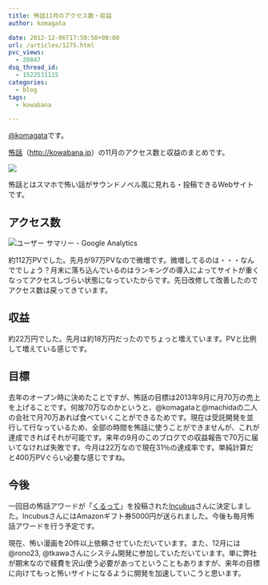 ```yaml
---
title: 怖話11月のアクセス数・収益
author: komagata

date: 2012-12-06T17:50:58+00:00
url: /articles/1275.html
pvc_views:
  - 20847
dsq_thread_id:
  - 1522531115
categories:
  - blog
tags:
  - kowabana

---
```

[@komagata][1]です。

<a href="http://kowabana.jp" title="怖話" target="_blank">怖話</a>（<a href="http://kowabana.jp" title="怖話" target="_blank">http://kowabana.jp</a>）の11月のアクセス数と収益のまとめです。


  <a href="http://kowabana.jp"><img src="http://p.nanapi.jp/r/20120228/20120228194536_4f4cb050d3cc9.jpg" /></a>


怖話とはスマホで怖い話がサウンドノベル風に見れる・投稿できるWebサイトです。

## アクセス数


  <img src="https://lh3.googleusercontent.com/-tdDCm4ylnKY/UMDW3qBUYrI/AAAAAAAAChg/jLb6VwQJ6V0/s400/Screen%2520Shot%25202012-12-07%2520at%25202.32.47%2520AM.png" alt="ユーザー サマリー - Google Analytics" />


約112万PVでした。先月が97万PVなので微増です。微増してるのは・・・なんででしょう？月末に落ち込んでいるのはランキングの導入によってサイトが重くなってアクセスしづらい状態になっていたからです。先日改修して改善したのでアクセス数は戻ってきています。

## 収益

約22万円でした。先月は約18万円だったのでちょっと増えています。PVと比例して増えている感じです。

## 目標

去年のオープン時に決めたことですが、怖話の目標は2013年9月に月70万の売上を上げることです。何故70万なのかというと、@komagataと@machidaの二人の会社で月70万あれば食べていくことができるためです。現在は受託開発を並行して行なっているため、全部の時間を怖話に使うことができませんが、これが達成できればそれが可能です。来年の9月のこのブログでの収益報告で70万に届いてなければ失敗です。今月は22万なので現在31％の達成率です。単純計算だと400万PVぐらい必要な感じですね。

## 今後

一回目の怖話アワードが「<a href="http://kowabana.jp/stories/18387" title="くるって" target="_blank">くるって</a>」を投稿された<a href="http://kowabana.jp/users/619" target="_blank">Incubus</a>さんに決定しました。IncubusさんにはAmazonギフト券5000円が送られました。今後も毎月怖話アワードを行う予定です。

現在、怖い漫画を20件以上依頼させていただいています。また、12月には@rono23, @tkawaさんにシステム開発に参加していただいています。単に弊社が期末なので経費を沢山使う必要があってということもありますが、来年の目標に向けてもっと怖いサイトになるように開発を加速していこうと思います。

 [1]: http://twitter.com/komagata